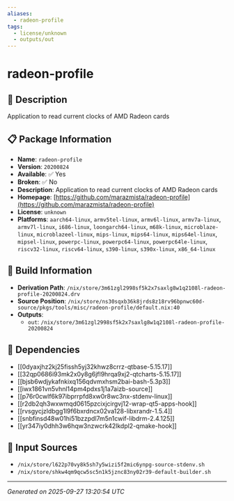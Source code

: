 ```yaml
---
aliases:
  - radeon-profile
tags:
  - license/unknown
  - outputs/out
---
```


# radeon-profile

## 📝 Description

Application to read current clocks of AMD Radeon cards

## 📋 Package Information

- **Name**: `radeon-profile`
- **Version**: `20200824`
- **Available**: ✅ Yes
- **Broken**: ✅ No
- **Description**: Application to read current clocks of AMD Radeon cards
- **Homepage**: [https://github.com/marazmista/radeon-profile](https://github.com/marazmista/radeon-profile)
- **License**: `unknown`
- **Platforms**: `aarch64-linux`, `armv5tel-linux`, `armv6l-linux`, `armv7a-linux`, `armv7l-linux`, `i686-linux`, `loongarch64-linux`, `m68k-linux`, `microblaze-linux`, `microblazeel-linux`, `mips-linux`, `mips64-linux`, `mips64el-linux`, `mipsel-linux`, `powerpc-linux`, `powerpc64-linux`, `powerpc64le-linux`, `riscv32-linux`, `riscv64-linux`, `s390-linux`, `s390x-linux`, `x86_64-linux`

## 🔧 Build Information

- **Derivation Path**: `/nix/store/3m61zgl2998sf5k2x7saxlg8w1q2108l-radeon-profile-20200824.drv`
- **Source Position**: `/nix/store/ns30sqxb36k8jrds8z18rv96bpnwc60d-source/pkgs/tools/misc/radeon-profile/default.nix:40`
- **Outputs**:
  - `out`:  `/nix/store/3m61zgl2998sf5k2x7saxlg8w1q2108l-radeon-profile-20200824`

## 🔗 Dependencies

- [[0dyaxjhz2kj25fissh5yj32khwz8crrz-qtbase-5.15.17]]
- [[32qp0686i93mk2x0y8g6jfl9hrqa9xj2-qtcharts-5.15.17]]
- [[bjsb6wdjykafnkixq156qdvmxhsm2bai-bash-5.3p3]]
- [[iwx1861vn5vhnl14pm4pdxs1j1a7aizb-source]]
- [[p76r0cwlf6k97ibprrpfd8xw0r8wc3nx-stdenv-linux]]
- [[r2db2qh3wxwmqd0615pzcixjcirgvj12-wrap-qt5-apps-hook]]
- [[rvsgycjzldbgg1l9f6bxrdncx02va128-libxrandr-1.5.4]]
- [[snbfinsd48w01hi51bzzpdl7m5n1cwif-libdrm-2.4.125]]
- [[yr347iy0dhh3w6hqw3nzwcrk42lkdpl2-qmake-hook]]

## 📁 Input Sources

- `/nix/store/l622p70vy8k5sh7y5wizi5f2mic6ynpg-source-stdenv.sh`
- `/nix/store/shkw4qm9qcw5sc5n1k5jznc83ny02r39-default-builder.sh`

---
*Generated on 2025-09-27 13:20:54 UTC*
